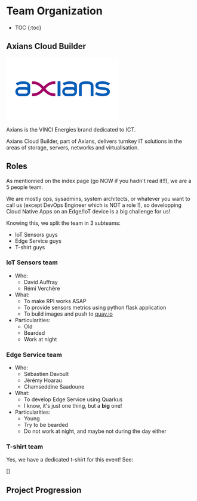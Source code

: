 # Team Organization

* TOC
{:toc}

## Axians Cloud Builder

![axians](img/axians.png)

Axians is the VINCI Energies brand dedicated to ICT.

Axians Cloud Builder, part of Axians, delivers turnkey IT solutions in the areas of storage, servers, networks and virtualisation.

## Roles

As mentionned on the index page (go NOW if you hadn't read it!!), we are a 5 people team.

We are mostly ops, sysadmins, system architects, or whatever you want to call us (except DevOps Engineer which is NOT a role !), so developping Cloud Native Apps on an Edge/IoT device is a big challenge for us!

Knowing this, we split the team in 3 subteams:
* IoT Sensors guys
* Edge Service guys
* T-shirt guys

### IoT Sensors team

* Who:
  * David Auffray
  * Rémi Verchère
* What:
  * To make RPI works ASAP
  * To provide sensors metrics using python flask application
  * To build images and push to [quay.io](https://www.quay.io)
* Particularities:
  * Old
  * Bearded
  * Work at night

### Edge Service team

* Who: 
  * Sébastien Davoult
  * Jérémy Hoarau
  * Chamseddine Saadoune
* What:
  * To develop Edge Service using Quarkus
  * I know, it's just one thing, but a **big** one!
* Particularities:
  * Young
  * Try to be bearded
  * Do not work at night, and maybe not during the day either

### T-shirt team

Yes, we have a dedicated t-shirt for this event! See:

[]

## Project Progression
